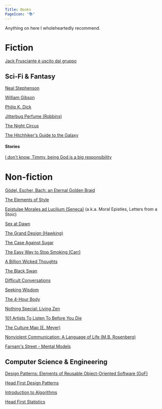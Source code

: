 ```yaml
---
Title: Books
PageIcon: "📚"
---
```


Anything on here I wholeheartedly recommend.

# Fiction

[Jack Frusciante è uscito dal gruppo](https://it.wikipedia.org/wiki/Jack_Frusciante_%C3%A8_uscito_dal_gruppo)

## Sci-Fi & Fantasy

[Neal Stephenson](https://en.wikipedia.org/wiki/Neal_Stephenson)

[William Gibson](https://en.wikipedia.org/wiki/William_Gibson)

[Philip K. Dick](https://en.wikipedia.org/wiki/Philip_K._Dick)

[Jitterbug Perfume (Robbins)](https://en.wikipedia.org/wiki/Jitterbug_Perfume)

[The Night Circus](https://en.wikipedia.org/wiki/The_Night_Circus)

[The Hitchhiker's Guide to the Galaxy](https://en.wikipedia.org/wiki/The_Hitchhiker%27s_Guide_to_the_Galaxy)

#### Stories

[I don't know, Timmy, being God is a big responsibility](https://qntm.org/responsibility)

# Non-fiction

[Gödel, Escher, Bach: an Eternal Golden Braid](https://en.wikipedia.org/wiki/G%C3%B6del,_Escher,_Bach)

[The Elements of Style](https://en.wikipedia.org/wiki/The_Elements_of_Style)

[Epistulae Morales ad Lucilium (Seneca)](https://en.wikipedia.org/wiki/Epistulae_Morales_ad_Lucilium) (a.k.a. Moral Epistles, Letters from a Stoic)

[Sex at Dawn](https://en.wikipedia.org/wiki/Sex_at_Dawn)

[The Grand Design (Hawking)](https://en.wikipedia.org/wiki/The_Grand_Design_(book))

[The Case Against Sugar](https://en.wikipedia.org/wiki/Gary_Taubes#The_Case_Against_Sugar)

[The Easy Way to Stop Smoking (Carr)](https://en.wikipedia.org/wiki/The_Easy_Way_to_Stop_Smoking)

[A Billion Wicked Thoughts](https://en.wikipedia.org/wiki/Ogi_Ogas#A_Billion_Wicked_Thoughts)

[The Black Swan](https://en.wikipedia.org/wiki/The_Black_Swan:_The_Impact_of_the_Highly_Improbable)

[Difficult Conversations](https://www.penguinrandomhouse.com/books/331191/difficult-conversations-by-douglas-stone-bruce-patton-and-sheila-heen/)

[Seeking Wisdom](https://www.poorcharliesalmanack.com/seeking_wisdom.php)

[The 4-Hour Body](https://en.wikipedia.org/wiki/The_4-Hour_Body)

[Nothing Special: Living Zen](https://archive.org/details/isbn_9780062511171)

[101 Artists To Listen To Before You Die](https://www.penguinrandomhouse.com/books/585964/101-artists-to-listen-to-before-you-die-by-ricardo-cavolo/)

[The Culture Map (E. Meyer)](https://erinmeyer.com/books/the-culture-map/)

[Nonviolent Communication: A Language of Life (M.B. Rosenberg)](https://www.goodreads.com/book/show/71730.Nonviolent_Communication)

[Farnam's Street - Mental Models](https://fs.blog/tgmm/)

## Computer Science & Engineering

[Design Patterns: Elements of Reusable Object-Oriented Software (GoF)](https://en.wikipedia.org/wiki/Design_Patterns)

[Head First Design Patterns](https://www.oreilly.com/library/view/head-first-design/0596007124/)

[Introduction to Algorithms](https://en.wikipedia.org/wiki/Introduction_to_Algorithms)

[Head First Statistics](https://www.oreilly.com/library/view/head-first-statistics/9780596527587/)
